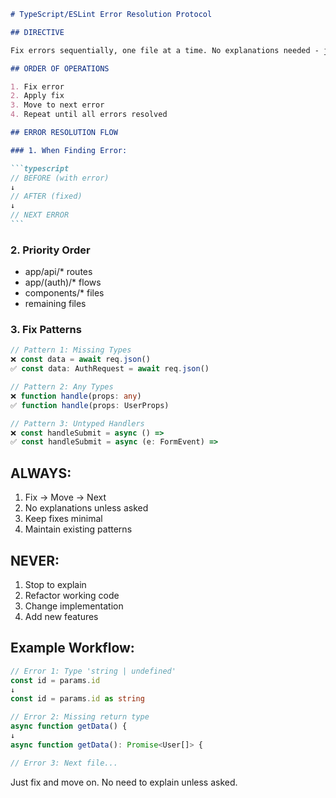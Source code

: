 ````markdown
# TypeScript/ESLint Error Resolution Protocol

## DIRECTIVE

Fix errors sequentially, one file at a time. No explanations needed - just fix and move to next error.

## ORDER OF OPERATIONS

1. Fix error
2. Apply fix
3. Move to next error
4. Repeat until all errors resolved

## ERROR RESOLUTION FLOW

### 1. When Finding Error:

```typescript
// BEFORE (with error)
↓
// AFTER (fixed)
↓
// NEXT ERROR
```
````

### 2. Priority Order

- app/api/\* routes
- app/(auth)/\* flows
- components/\* files
- remaining files

### 3. Fix Patterns

```typescript
// Pattern 1: Missing Types
❌ const data = await req.json()
✅ const data: AuthRequest = await req.json()

// Pattern 2: Any Types
❌ function handle(props: any)
✅ function handle(props: UserProps)

// Pattern 3: Untyped Handlers
❌ const handleSubmit = async () =>
✅ const handleSubmit = async (e: FormEvent) =>
```

## ALWAYS:

1. Fix → Move → Next
2. No explanations unless asked
3. Keep fixes minimal
4. Maintain existing patterns

## NEVER:

1. Stop to explain
2. Refactor working code
3. Change implementation
4. Add new features

## Example Workflow:

```typescript
// Error 1: Type 'string | undefined'
const id = params.id
↓
const id = params.id as string

// Error 2: Missing return type
async function getData() {
↓
async function getData(): Promise<User[]> {

// Error 3: Next file...
```

Just fix and move on. No need to explain unless asked.

```

```
